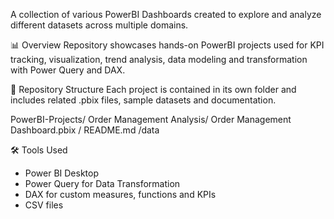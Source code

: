 A collection of various PowerBI Dashboards created to explore and analyze different datasets across multiple domains.

📊 Overview
Repository showcases hands-on PowerBI projects used for KPI tracking, visualization, trend analysis, data modeling and transformation with Power Query and DAX.

📁 Repository Structure
Each project is contained in its own folder and includes related .pbix files, sample datasets and documentation.

PowerBI-Projects/ Order Management Analysis/ Order Management Dashboard.pbix / README.md /data

🛠️ Tools Used

- Power BI Desktop
- Power Query for Data Transformation
- DAX for custom measures, functions and KPIs
- CSV files

